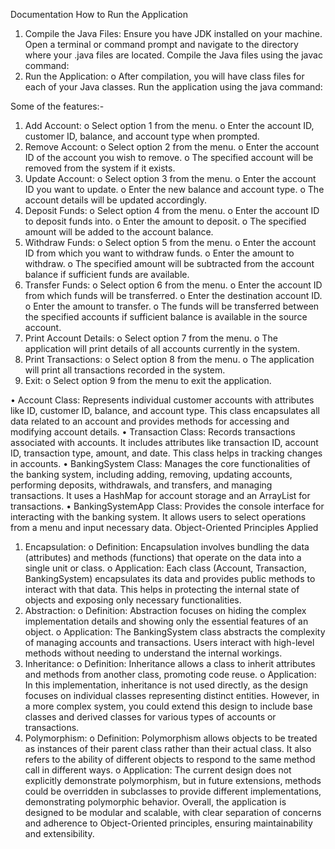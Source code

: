 Documentation
How to Run the Application
1.	Compile the Java Files:
Ensure you have JDK installed on your machine. Open a terminal or command prompt and navigate to the directory where your .java files are located.
Compile the Java files using the javac command:
2.	Run the Application:
o	After compilation, you will have class files for each of your Java classes. Run the application using the java command:

Some of the features:-

1.	Add Account:
o	Select option 1 from the menu.
o	Enter the account ID, customer ID, balance, and account type when prompted.
2.	Remove Account:
o	Select option 2 from the menu.
o	Enter the account ID of the account you wish to remove.
o	The specified account will be removed from the system if it exists.
3.	Update Account:
o	Select option 3 from the menu.
o	Enter the account ID you want to update.
o	Enter the new balance and account type.
o	The account details will be updated accordingly.
4.	Deposit Funds:
o	Select option 4 from the menu.
o	Enter the account ID to deposit funds into.
o	Enter the amount to deposit.
o	The specified amount will be added to the account balance.
5.	Withdraw Funds:
o	Select option 5 from the menu.
o	Enter the account ID from which you want to withdraw funds.
o	Enter the amount to withdraw.
o	The specified amount will be subtracted from the account balance if sufficient funds are available.
6.	Transfer Funds:
o	Select option 6 from the menu.
o	Enter the account ID from which funds will be transferred.
o	Enter the destination account ID.
o	Enter the amount to transfer.
o	The funds will be transferred between the specified accounts if sufficient balance is available in the source account.
7.	Print Account Details:
o	Select option 7 from the menu.
o	The application will print details of all accounts currently in the system.
8.	Print Transactions:
o	Select option 8 from the menu.
o	The application will print all transactions recorded in the system.
9.	Exit:
o	Select option 9 from the menu to exit the application.

•	Account Class: Represents individual customer accounts with attributes like ID, customer ID, balance, and account type. This class encapsulates all data related to an account and provides methods for accessing and modifying account details.
•	Transaction Class: Records transactions associated with accounts. It includes attributes like transaction ID, account ID, transaction type, amount, and date. This class helps in tracking changes in accounts.
•	BankingSystem Class: Manages the core functionalities of the banking system, including adding, removing, updating accounts, performing deposits, withdrawals, and transfers, and managing transactions. It uses a HashMap for account storage and an ArrayList for transactions.
•	BankingSystemApp Class: Provides the console interface for interacting with the banking system. It allows users to select operations from a menu and input necessary data.
Object-Oriented Principles Applied
1.	Encapsulation:
o	Definition: Encapsulation involves bundling the data (attributes) and methods (functions) that operate on the data into a single unit or class.
o	Application: Each class (Account, Transaction, BankingSystem) encapsulates its data and provides public methods to interact with that data. This helps in protecting the internal state of objects and exposing only necessary functionalities.
2.	Abstraction:
o	Definition: Abstraction focuses on hiding the complex implementation details and showing only the essential features of an object.
o	Application: The BankingSystem class abstracts the complexity of managing accounts and transactions. Users interact with high-level methods without needing to understand the internal workings.
3.	Inheritance:
o	Definition: Inheritance allows a class to inherit attributes and methods from another class, promoting code reuse.
o	Application: In this implementation, inheritance is not used directly, as the design focuses on individual classes representing distinct entities. However, in a more complex system, you could extend this design to include base classes and derived classes for various types of accounts or transactions.
4.	Polymorphism:
o	Definition: Polymorphism allows objects to be treated as instances of their parent class rather than their actual class. It also refers to the ability of different objects to respond to the same method call in different ways.
o	Application: The current design does not explicitly demonstrate polymorphism, but in future extensions, methods could be overridden in subclasses to provide different implementations, demonstrating polymorphic behavior.
Overall, the application is designed to be modular and scalable, with clear separation of concerns and adherence to Object-Oriented principles, ensuring maintainability and extensibility.



